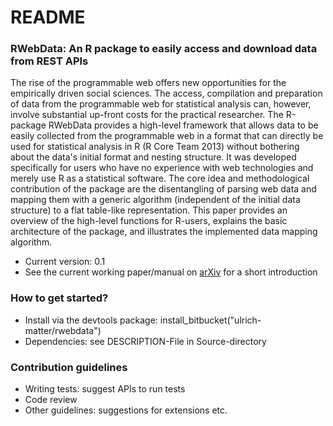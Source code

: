 # README #


### RWebData: An R package to easily access and download data from REST APIs ###

The rise of the programmable web offers new opportunities for the empirically driven social sciences. The access, compilation and preparation of data from the programmable web for statistical analysis can, however, involve substantial up-front costs for the practical researcher. The R-package RWebData provides a high-level framework that allows data to be easily collected from the programmable web in a format that can directly be used for statistical analysis in R (R Core Team 2013) without bothering about the data's initial format and nesting structure. It was developed specifically for users who have no experience with web technologies and merely use R as a statistical software. The core idea and methodological contribution of the package are the disentangling of parsing web data and mapping them with a generic algorithm (independent of the initial data structure) to a flat table-like representation. This paper provides an overview of the high-level functions for R-users, explains the basic architecture of the package, and illustrates the implemented data mapping algorithm. 


* Current version: 0.1
* See the current working paper/manual on [arXiv](http://arxiv.org/abs/1603.00293) for a short introduction 

### How to get started? ###

* Install via the devtools package: install_bitbucket("ulrich-matter/rwebdata")
* Dependencies: see DESCRIPTION-File in Source-directory

### Contribution guidelines ###

* Writing tests: suggest APIs to run tests
* Code review
* Other guidelines: suggestions for extensions etc.
